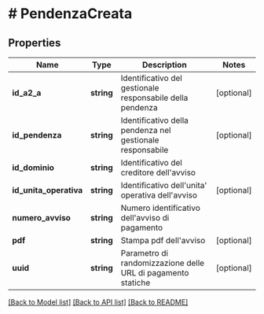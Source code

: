 # # PendenzaCreata

## Properties

Name | Type | Description | Notes
------------ | ------------- | ------------- | -------------
**id_a2_a** | **string** | Identificativo del gestionale responsabile della pendenza | [optional]
**id_pendenza** | **string** | Identificativo della pendenza nel gestionale responsabile | [optional]
**id_dominio** | **string** | Identificativo del creditore dell&#39;avviso |
**id_unita_operativa** | **string** | Identificativo dell&#39;unita&#39; operativa dell&#39;avviso | [optional]
**numero_avviso** | **string** | Numero identificativo dell&#39;avviso di pagamento |
**pdf** | **string** | Stampa pdf dell&#39;avviso | [optional]
**uuid** | **string** | Parametro di randomizzazione delle URL di pagamento statiche | [optional]

[[Back to Model list]](../../README.md#models) [[Back to API list]](../../README.md#endpoints) [[Back to README]](../../README.md)
